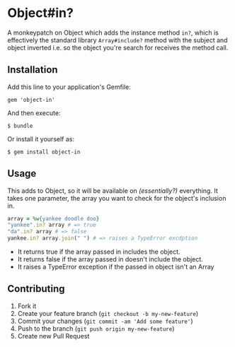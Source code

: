 # Object#in?

A monkeypatch on Object which adds the instance method `in?`, which is
effectively the standard library `Array#include?` method with the subject
and object inverted i.e. so the object you're search for receives the method
call.

## Installation

Add this line to your application's Gemfile:

    gem 'object-in'

And then execute:

    $ bundle

Or install it yourself as:

    $ gem install object-in

## Usage

This adds to Object, so it will be available on *(essentially?)* everything.
It takes one parameter, the array you want to check for the object's inclusion
in.

```ruby
array = %w{yankee doodle doo}
"yankee".in? array # => true
"da".in? array # => false
yankee.in? array.join(" ") # => raises a TypeError excdption
```

* It returns true if the array passed in includes the object.
* It returns false if the array passed in doesn't include the object.
* It raises a TypeError exception if the passed in object isn't an Array

## Contributing

1. Fork it
2. Create your feature branch (`git checkout -b my-new-feature`)
3. Commit your changes (`git commit -am 'Add some feature'`)
4. Push to the branch (`git push origin my-new-feature`)
5. Create new Pull Request
